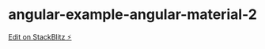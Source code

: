 # angular-example-angular-material-2

[Edit on StackBlitz ⚡️](https://stackblitz.com/edit/components-issue-cf9cmd)